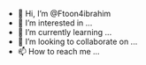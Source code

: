 - 👋 Hi, I’m @Ftoon4ibrahim
- 👀 I’m interested in ...
- 🌱 I’m currently learning ...
- 💞️ I’m looking to collaborate on ...
- 📫 How to reach me ...

<!---
Ftoon4ibrahim/Ftoon4ibrahim is a ✨ special ✨ repository because its `README.md` (this file) appears on your GitHub profile.
You can click the Preview link to take a look at your changes.
--->
